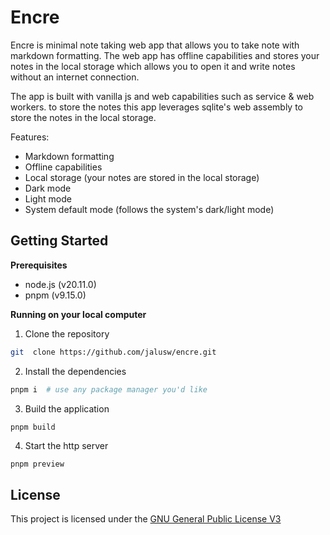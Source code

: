 # Encre

Encre is minimal note taking web app that allows you to take note with markdown
formatting. The web app has offline capabilities and stores your notes in the local storage
which allows you to open it and write notes without an internet connection.

The app is built with vanilla js and web capabilities such as service & web workers.
to store the notes this app leverages sqlite's web assembly to store the notes in the local storage.

Features:

- Markdown formatting
- Offline capabilities
- Local storage (your notes are stored in the local storage)
- Dark mode
- Light mode
- System default mode (follows the system's dark/light mode)

## Getting Started

**Prerequisites**

- node.js (v20.11.0)
- pnpm (v9.15.0)

**Running on your local computer**

1. Clone the repository

```bash
git  clone https://github.com/jalusw/encre.git
```

2. Install the dependencies

```bash
pnpm i  # use any package manager you'd like
```

3. Build the application

```bash
pnpm build
```

4. Start the http server

```
pnpm preview
```

## License

This project is licensed under the [GNU General Public License V3](LICENSE.md)
